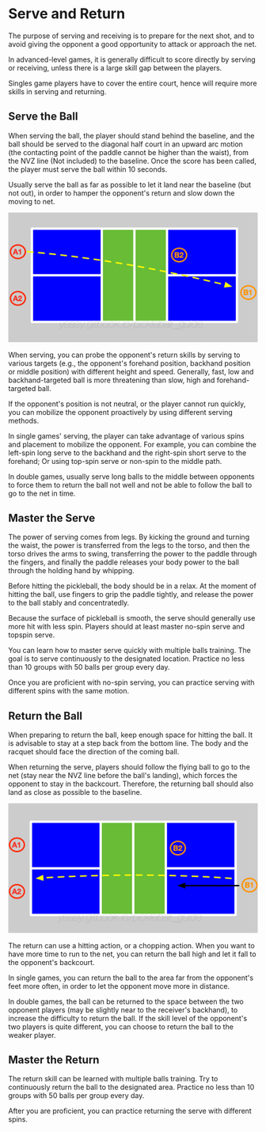 # Serve and Return

The purpose of serving and receiving is to prepare for the next shot, and to avoid giving the opponent a good opportunity to attack or approach the net.

In advanced-level games, it is generally difficult to score directly by serving or receiving, unless there is a large skill gap between the players.

Singles game players have to cover the entire court, hence will require more skills in serving and returning.

## Serve the Ball

When serving the ball, the player should stand behind the baseline, and the ball should be served to the diagonal half court in an upward arc motion (the contacting point of the paddle cannot be higher than the waist), from the NVZ line (Not included) to the baseline. Once the score has been called, the player must serve the ball within 10 seconds.

Usually serve the ball as far as possible to let it land near the baseline (but not out), in order to hamper the opponent's return and slow down the moving to net.

![Serve in Double Games](_images/double-serve.png)

When serving, you can probe the opponent's return skills by serving to various targets (e.g., the opponent's forehand position, backhand position or middle position) with different height and speed. Generally, fast, low and backhand-targeted ball is more threatening than slow, high and forehand-targeted ball.

If the opponent's position is not neutral, or the player cannot run quickly, you can mobilize the opponent proactively by using different serving methods.

In single games' serving, the player can take advantage of various spins and placement to mobilize the opponent. For example, you can combine the left-spin long serve to the backhand and the right-spin short serve to the forehand; Or using top-spin serve or non-spin to the middle path.

In double games, usually serve long balls to the middle between opponents to force them to return the ball not well and not be able to follow the ball to go to the net in time.

## Master the Serve

The power of serving comes from legs. By kicking the ground and turning the waist, the power is transferred from the legs to the torso, and then the torso drives the arms to swing, transferring the power to the paddle through the fingers, and finally the paddle releases your body power to the ball through the holding hand by whipping.

Before hitting the pickleball, the body should be in a relax. At the moment of hitting the ball, use fingers to grip the paddle tightly, and release the power to the ball stably and concentratedly.

Because the surface of pickleball is smooth, the serve should generally use more hit with less spin. Players should at least master no-spin serve and topspin serve.

You can learn how to master serve quickly with multiple balls training. The goal is to serve continuously to the designated location. Practice no less than 10 groups with 50 balls per group every day.

Once you are proficient with no-spin serving, you can practice serving with different spins with the same motion.

## Return the Ball
When preparing to return the ball, keep enough space for hitting the ball. It is advisable to stay at a step back from the bottom line. The body and the racquet should face the direction of the coming ball.

When returning the serve, players should follow the flying ball to go to the net (stay near the NVZ line before the ball's landing), which forces the opponent to stay in the backcourt. Therefore, the returning ball should also land as close as possible to the baseline. 

![Return in Double Games](_images/double-return.png)

The return can use a hitting action, or a chopping action. When you want to have more time to run to the net, you can return the ball high and let it fall to the opponent's backcourt.

In single games, you can return the ball to the area far from the opponent's feet more often, in order to let the opponent move more in distance.

In double games, the ball can be returned to the space between the two opponent players (may be slightly near to the receiver's backhand), to increase the difficulty to return the ball. If the skill level of the opponent's two players is quite different, you can choose to return the ball to the weaker player.

## Master the Return

The return skill can be learned with multiple balls training. Try to continuously return the ball to the designated area. Practice no less than 10 groups with 50 balls per group every day.

After you are proficient, you can practice returning the serve with different spins.